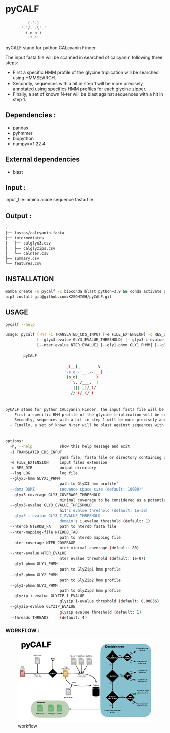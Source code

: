 # pyCALF

            _ (.".) _    
           '-'/. .\'-'   
             ( o o )     
              `"-"`  


pyCALF stand for python CALcyanin Finder

The input fasta file will be scanned in searched of calcyanin following three steps:
  - First a specific HMM profile of the glycine triplication will be searched using HMMSEARCH.
  - Secondly, sequences with a hit in step 1 will be more precisely annotated using specifics HMM profiles for each glycine zipper.
  - Finally, a set of known N-ter will be blast against sequences with a hit in step 1.

## Dependencies :
- pandas
- pyhmmer
- biopython
- numpy==1.22.4

## External dependencies
- blast 


## Input :
input_file: amino acide sequence fasta file

## Output :

```
.
├── fastas/calcyanin.fasta
├── intermediates
│   ├── calglyx3.csv
│   ├── calglyzips.csv
│   └── calnter.csv
├── summary.csv
└── features.csv
```

## INSTALLATION

```bash
mamba create -n pycalf -c bioconda blast python=3.9 && conda activate pycalf;
pip3 install git@github.com:K2SOHIGH/pyCALF.git
```

## USAGE

```bash
pycalf --help
```

```bash
usage: pycalf [-h] -i TRANSLATED_CDS_INPUT [-e FILE_EXTENSION] -o RES_DIR [--log LOG] [--glyx3-hmm GLYX3_PHMM] [--domz DOMZ] [--glyx3-coverage GLY3_COVERAGE_THRESHOLD]
              [--glyx3-evalue GLY3_EVALUE_THRESHOLD] [--glyx3-i-evalue GLY3_I_EVALUE_THRESHOLD] [--nterdb NTERDB_FA] [--nter-mapping-file NTERDB_TAB] [--nter-coverage NTER_COVERAGE]
              [--nter-evalue NTER_EVALUE] [--gly1-phmm GLY1_PHMM] [--gly2-phmm GLY2_PHMM] [--gly3-phmm GLY3_PHMM] [--glyzip-i-evalue GLYZIP_I_EVALUE] [--glyzip-evalue GLYZIP_EVALUE] [--threads THREADS]

        pyCALF

                           _(__)_        V
                          '-e e -'__,--.__)
                           (o_o)        ) 
                              \. /___.  |
                              ||| _)/_)/
                             //_(/_(/_(

                        
pyCALF stand for python CALcyanin Finder. The input fasta file will be scanned in searched of calcyanin following three steps:
  - First a specific HMM profile of the glycine triplication will be searched using HMMSEARCH.
  - Secondly, sequences with a hit in step 1 will be more precisely annotated using specifics HMM profiles for each glycine zipper.
  - Finally, a set of known N-ter will be blast against sequences with a hit in step 1.
        

options:
  -h, --help            show this help message and exit
  -i TRANSLATED_CDS_INPUT
                        yaml file, fasta file or directory containing cds fasta files
  -e FILE_EXTENSION     input files extension
  -o RES_DIR            output directory
  --log LOG             log file
  --glyx3-hmm GLYX3_PHMM
                        path to GlyX3 hmm profile" 
  --domz DOMZ           sequence space size (default: 10000)"
  --glyx3-coverage GLY3_COVERAGE_THRESHOLD
                        minimal coverage to be considered as a potential calcyanin (default: 0.62)
  --glyx3-evalue GLY3_EVALUE_THRESHOLD
                        hit's evalue threshold (default: 1e-30)
  --glyx3-i-evalue GLY3_I_EVALUE_THRESHOLD
                        domain's i_evalue threshold (default: 1)
  --nterdb NTERDB_FA    path to nterdb fasta file
  --nter-mapping-file NTERDB_TAB
                        path to nterdb mapping file
  --nter-coverage NTER_COVERAGE
                        nter minimal coverage (default: 80)
  --nter-evalue NTER_EVALUE
                        nter evalue threshold (default: 1e-07)
  --gly1-phmm GLY1_PHMM
                        path to GlyZip1 hmm profile 
  --gly2-phmm GLY2_PHMM
                        path to GlyZip2 hmm profile 
  --gly3-phmm GLY3_PHMM
                        path to GlyZip3 hmm profile 
  --glyzip-i-evalue GLYZIP_I_EVALUE
                        glyzip i-evalue threshold (default: 0.00036)
  --glyzip-evalue GLYZIP_EVALUE
                        glyzip evalue threshold (default: 1)
  --threads THREADS     (default: 4)
```

### WORKFLOW :
<figure><img src="pycalf.jpg"><figcaption>workflow</figcaption></figure>
 
